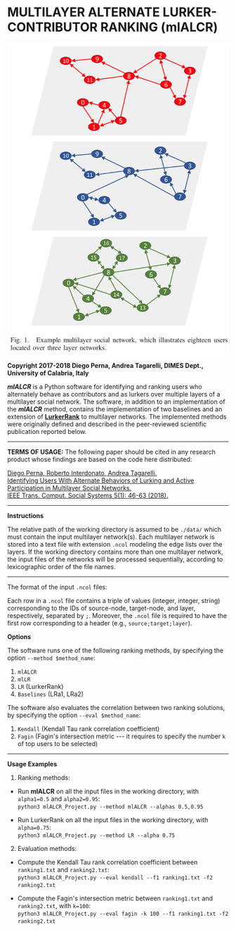 # MULTILAYER ALTERNATE LURKER-CONTRIBUTOR RANKING (mlALCR)


![Example multilayer social network, which illustrates eighteen users located over three layer networks.](https://github.com/andreatagarelli/mlalcr/blob/master/ml_network.png "Multilayer Network")

**Copyright 2017-2018 Diego Perna, Andrea Tagarelli, DIMES Dept.,  University of Calabria, Italy**


**_mlALCR_** is a Python software for identifying and ranking users who alternately behave as contributors and as lurkers over multiple layers of a multilayer social network. 
  The software, in addition to an implementation of the **_mlALCR_** method, contains the implementation of two baselines and an extension of **[LurkerRank](https://github.com/andreatagarelli/lurkerrank)** to multilayer networks. The implemented methods were originally defined and described in the peer-reviewed scientific publication reported below.
___ 

**TERMS OF USAGE:**
The following paper should be cited in any research product whose findings are based on the code here distributed:


[Diego Perna, Roberto Interdonato, Andrea Tagarelli.<br>
Identifying Users With Alternate Behaviors of Lurking and Active Participation in Multilayer Social Networks.<br> 
IEEE Trans. Comput. Social Systems 5(1): 46-63 (2018).](https://ieeexplore.ieee.org/document/8101313/)

___

**Instructions**
 
The relative path of the working directory is assumed to be `./data/` which must contain the input multilayer network(s). Each multilayer network is stored into a text file with extension `.ncol` modeling the edge lists over the layers.  If the working directory contains more than one multilayer network, the input files of the networks will be processed sequentially, according to lexicographic order of the file names.

***
The format of the input `.ncol` files:

Each row in a  `.ncol` file contains a triple of values (integer, integer, string)  corresponding to the IDs of source-node, target-node, and layer, respectively, separated by `;`. Moreover, the `.ncol` file is required to have the first row corresponding to a header (e.g., `source;target;layer`). 


**Options**

The software runs one of the following ranking methods, by specifying the option `--method $method_name`:
1. `mlALCR`
2. `mlLR`
3. `LR` (LurkerRank)
4. `Baselines` (LRa1, LRa2)

The software also evaluates the correlation between two ranking solutions, by specifying the option `--eval $method_name`:

1. `Kendall` (Kendall Tau rank correlation coefficient)
2. `Fagin` (Fagin's intersection metric --- it requires to specify the number `k` of top users to be selected)


 
***
 
**Usage Examples**

1. Ranking methods:

 - Run **mlALCR** on all the input files in the working directory, with `alpha1=0.5` and `alpha2=0.95`:<br> 
`python3 mlALCR_Project.py --method mlALCR --alphas 0.5,0.95`

- Run LurkerRank on all the input files in the working directory, with `alpha=0.75`:<br>
`python3 mlALCR_Project.py --method LR --alpha 0.75`


2. Evaluation methods:

 - Compute the Kendall Tau rank correlation coefficient between `ranking1.txt` and `ranking2.txt`:<br> 
`python3 mlALCR_Project.py --eval kendall --f1 ranking1.txt -f2 ranking2.txt`

 - Compute the Fagin's intersection metric between `ranking1.txt` and `ranking2.txt`, with `k=100`:<br> 
`python3 mlALCR_Project.py --eval fagin -k 100 --f1 ranking1.txt -f2 ranking2.txt`

